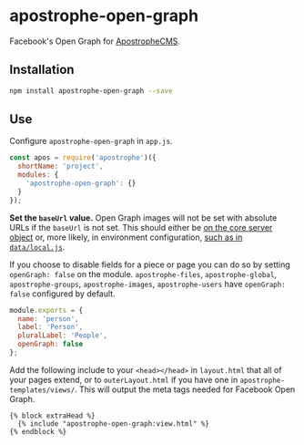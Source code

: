 # apostrophe-open-graph

Facebook's Open Graph for [ApostropheCMS](http://apostrophecms.org/).

## Installation

```bash
npm install apostrophe-open-graph --save
```

## Use

Configure `apostrophe-open-graph` in `app.js`.

```js
const apos = require('apostrophe')({
  shortName: 'project',
  modules: {
    'apostrophe-open-graph': {}
  }
});
```

**Set the `baseUrl` value.** Open Graph images will not be set with absolute URLs if the `baseUrl` is not set. This should either be [on the core server object](https://docs.apostrophecms.org/reference/core-server.html#options) or, more likely, in environment configuration, [such as in `data/local.js`](https://docs.apostrophecms.org/core-concepts/global-settings/settings.html#hardcoded-settings).

If you choose to disable fields for a piece or page you can do so by setting `openGraph: false` on the module. `apostrophe-files`, `apostrophe-global`, `apostrophe-groups`, `apostrophe-images`, `apostrophe-users` have `openGraph: false` configured by default.

```js
module.exports = {
  name: 'person',
  label: 'Person',
  pluralLabel: 'People',
  openGraph: false
};
```

Add the following include to your `<head></head>` in `layout.html` that all of your pages extend, or to `outerLayout.html` if you have one in `apostrophe-templates/views/`. This will output the meta tags needed for Facebook Open Graph.

```nunjucks
{% block extraHead %}
  {% include "apostrophe-open-graph:view.html" %}
{% endblock %}
```
